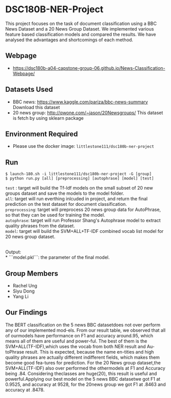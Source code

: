# DSC180B-NER-Project
This project focuses on the task of document classification using a BBC News Dataset and a 20 News Group Dataset. We implemented various feature based classification models and compared the results. We have analysed the advantages and shortcomings of each method.

## Webpage
* https://dsc180b-a04-capstone-group-06.github.io/News-Classification-Webpage/

## Datasets Used
* BBC news: https://www.kaggle.com/pariza/bbc-news-summary Download this dataset</br>
* 20 news group: http://qwone.com/~jason/20Newsgroups/ This dataset is fetch by using sklearn package
## Environment Required
* Please use the docker image: ``` littlestone111/dsc180b-ner-project  ```

## Run
```
$ launch-180.sh -i littlestone111/dsc180b-ner-project -G [group]
$ python run.py [all] [preprocessing] [autophrase] [model] [test]
```

```test``` :        target will build the Tf-Idf models on the small subset of 20 new groups dataset and save the models to the model folder.</br>
```all```:          target will run everthing inlcuded in project, and return the final prediction on the test dataset for document classification.</br>
```preprocessing```: target will preprocess 20 news group data for AutoPhrase, so that they can be used for training the model.</br>
```autophrase```:   target will run Professor Shang's Autophrase model to extract quality phrases from the dataset.</br>
```model```:        target will build the SVM+ALL+TF-IDF combined vocab list model for 20 news group dataset. </br>

</br>
Output: <br>
* ```model.pkl```: the parameter of the final model.

## Group Members
* Rachel Ung
* Siyu Dong
* Yang Li

## Our Findings
The BERT classification on the 5 news BBC datasetdoes not over perform any of our implemented mod-els.  From our result table, we observed that all of ourmodels have performance on F1 and accuracy around.95,  which  means  all  of  them  are  useful  and  power-ful.    The  best  of  them  is  the  SVM+ALL(TF-IDF),which uses the vocab from both NER result and Au-toPhrase result. This is expected, because the name en-tities and high quality phrases are actually different indifferent fields, which makes them become good fea-tures for prediction.   For the 20 News group dataset,the SVM+ALL(TF-IDF) also over performed the othermodels at F1 and Accuracy being .84. Considering theclasses are huge(20), this result is useful and powerful.Applying our best model on the 5 news BBC datasetwe got F1 at 0.9525, and accuracy at 9528, for the 20news group we got F1 at .8463 and accuracy at .8478.




